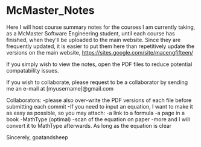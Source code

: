 McMaster_Notes
==============

Here I will host course summary notes for the courses I am currently taking, as a McMaster Software Engineering student, until each course has finished, when they'll be uploaded to the main website. Since they are frequently updated, it is easier to put them here than repetitively update the versions on the main website, https://sites.google.com/site/macengfifteen/

If you simply wish to view the notes, open the PDF files to reduce potential compatability issues.

If you wish to collaborate, please request to be a collaborator by sending me an e-mail at [myusername]@gmail.com

Collaborators:
-please also over-write the PDF versions of each file before submitting each commit
-If you need to input an equation, I want to make it as easy as possible, so you may attach:
  -a link to a formula
  -a page in a book
  -MathType (optimal)
  -scan of the equation on paper
  -more
and I will convert it to MathType afterwards. As long as the equation is clear

Sincerely,
goatandsheep

